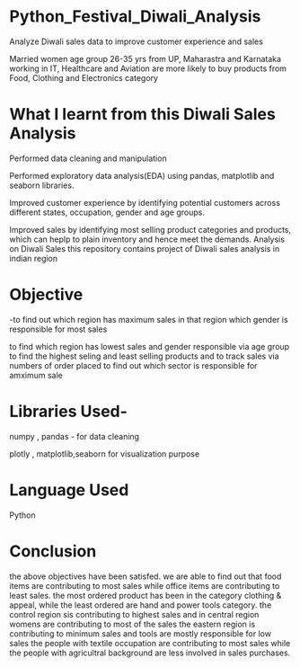 # Python_Festival_Diwali_Analysis

Analyze Diwali sales data to improve customer experience and sales

Married women age group 26-35 yrs from UP,  Maharastra and Karnataka working in IT, Healthcare and Aviation are more likely to buy products from Food, Clothing and Electronics category

# What I learnt from this Diwali Sales Analysis

Performed data cleaning and manipulation

Performed exploratory data analysis(EDA) using pandas, matplotlib and seaborn libraries.

Improved customer experience by identifying potential customers across different states, occupation, gender and age groups.

Improved sales by identifying most selling product categories and products, which can heplp to plain inventory and hence meet the demands.
Analysis on Diwali Sales
this repository contains project of Diwali sales analysis in indian region

# Objective
-to find out which region has maximum sales in that region which gender is responsible for most sales

to find which region has lowest sales and gender responsible via age group
to find the highest seling and least selling products and to track sales via numbers of order placed
to find out which sector is responsible for amximum sale
# Libraries Used-
numpy , pandas - for data cleaning

plotly , matplotlib,seaborn for visualization purpose

# Language Used

Python

# Conclusion
the above objectives have been satisfed. we are able to find out that food items are contributing to most sales while office items are contributing to least sales.
the most ordered product has been in the category clothing & appeal, while the least ordered are hand and power tools category.
the control region sis contributing to highest sales and in central region womens are contributing to most of the sales
the eastern region is contributing to minimum sales and tools are mostly responsible for low sales
the people with textile occupation are contributing to most sales while the people with agricultral background are less involved in sales purchases.
